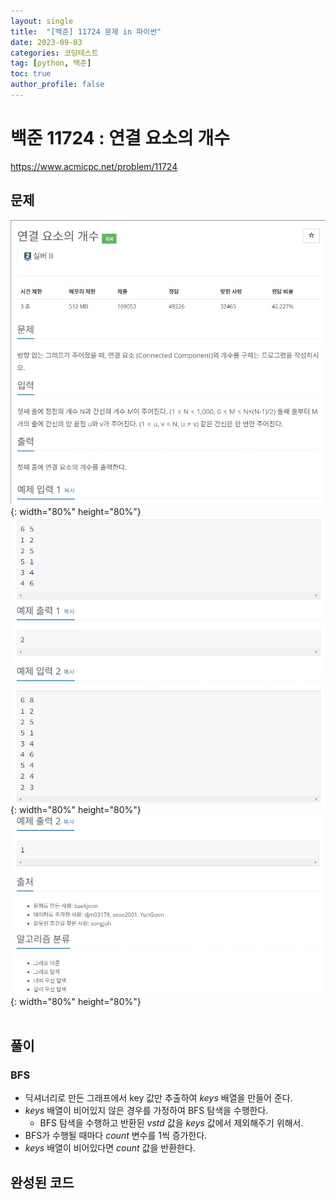 ```yaml
---
layout: single
title:  "[백준] 11724 문제 in 파이썬"
date: 2023-09-03
categories: 코딩테스트
tag: [python, 백준]
toc: true
author_profile: false
---
```


# 백준 11724 : 연결 요소의 개수
<a href="https://www.acmicpc.net/problem/11724">https://www.acmicpc.net/problem/11724</a>

## 문제
![1](/images/baekjoon/0904/11724/1.jpg){: width="80%" height="80%"}
![2](/images/baekjoon/0904/11724/2.jpg){: width="80%" height="80%"}
![3](/images/baekjoon/0904/11724/3.jpg){: width="80%" height="80%"}
<br><br>

## 풀이
### BFS
- 딕셔너리로 만든 그래프에서 key 값만 추출하여 *keys* 배열을 만들어 준다.
- *keys* 배열이 비어있지 않은 경우를 가정하여 BFS 탐색을 수행한다.
  - BFS 탐색을 수행하고 반환된 *vstd* 값을 *keys* 값에서 제외해주기 위해서.
- BFS가 수행될 때마다 *count* 변수를 1씩 증가한다.
- *keys* 배열이 비어있다면 *count* 값을 반환한다.
## 완성된 코드
<script src="https://gist.github.com/BEANyyy/f62cb4fa8ee9b54c34e8b44e17997efc.js"></script>